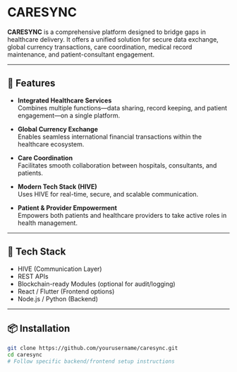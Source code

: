 # CARESYNC

**CARESYNC** is a comprehensive platform designed to bridge gaps in healthcare delivery. It offers a unified solution for secure data exchange, global currency transactions, care coordination, medical record maintenance, and patient-consultant engagement.

---

## 🚀 Features

- **Integrated Healthcare Services**  
  Combines multiple functions—data sharing, record keeping, and patient engagement—on a single platform.

- **Global Currency Exchange**  
  Enables seamless international financial transactions within the healthcare ecosystem.

- **Care Coordination**  
  Facilitates smooth collaboration between hospitals, consultants, and patients.

- **Modern Tech Stack (HIVE)**  
  Uses HIVE for real-time, secure, and scalable communication.

- **Patient & Provider Empowerment**  
  Empowers both patients and healthcare providers to take active roles in health management.

---

## 🧠 Tech Stack

- HIVE (Communication Layer)
- REST APIs
- Blockchain-ready Modules (optional for audit/logging)
- React / Flutter (Frontend options)
- Node.js / Python (Backend)

---

## 📦 Installation

```bash
git clone https://github.com/yourusername/caresync.git
cd caresync
# Follow specific backend/frontend setup instructions
